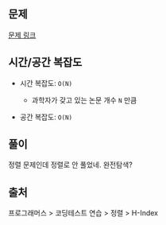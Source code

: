 ## 문제

[문제 링크](https://school.programmers.co.kr/learn/courses/30/lessons/42747)

## 시간/공간 복잡도

- 시간 복잡도: `O(N)`

  - 과학자가 갖고 있는 논문 개수 `N` 만큼

- 공간 복잡도: `O(N)`

## 풀이

정렬 문제인데 정렬로 안 풀었네. 완전탐색?

## 출처

프로그래머스 > 코딩테스트 연습 > 정렬 > H-Index

